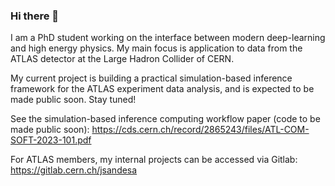 ### Hi there 👋

I am a PhD student working on the interface between modern deep-learning and high energy physics. My main focus is application to data from the ATLAS detector at the Large Hadron Collider of CERN. 

My current project is building a practical simulation-based inference framework for the ATLAS experiment data analysis, and is expected to be made public soon. Stay tuned! 

See the simulation-based inference computing workflow paper (code to be made public soon): https://cds.cern.ch/record/2865243/files/ATL-COM-SOFT-2023-101.pdf

For ATLAS members, my internal projects can be accessed via Gitlab: https://gitlab.cern.ch/jsandesa

<!--
**JaySandesara/JaySandesara** is a ✨ _special_ ✨ repository because its `README.md` (this file) appears on your GitHub profile.

Here are some ideas to get you started:

- 🔭 I’m currently working on ...
- 🌱 I’m currently learning ...
- 👯 I’m looking to collaborate on ...
- 🤔 I’m looking for help with ...
- 💬 Ask me about ...
- 📫 How to reach me: ...
- 😄 Pronouns: ...
- ⚡ Fun fact: ...
-->
